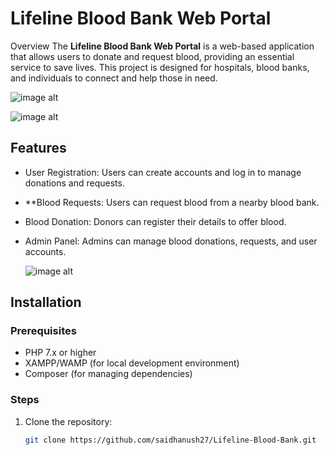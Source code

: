 # Lifeline Blood Bank Web Portal

Overview
The **Lifeline Blood Bank Web Portal** is a web-based application that allows users to donate and request blood, providing an essential service to save lives. This project is designed for hospitals, blood banks, and individuals to connect and help those in need.

 ![image alt](https://github.com/saidhanush27/Bloodbank-WebApp/blob/8fc71d8faf6eac8e129b9f532ebd02e1fd46cd5d/Screenshot%202024-11-04%20213510.png)

 ![image alt](https://github.com/saidhanush27/Bloodbank-WebApp/blob/8fc71d8faf6eac8e129b9f532ebd02e1fd46cd5d/Screenshot%202024-11-16%20120120.png)

## Features
- User Registration: Users can create accounts and log in to manage donations and requests.
- **Blood Requests: Users can request blood from a nearby blood bank.
- Blood Donation: Donors can register their details to offer blood.
- Admin Panel: Admins can manage blood donations, requests, and user accounts.

  
  ![image alt](https://github.com/saidhanush27/Bloodbank-WebApp/blob/500554cd04cf7ec70f9a8e6aabb5a59ce82e4fbe/Screenshot%202024-10-21%20112104.png)

## Installation

### Prerequisites
- PHP 7.x or higher
- XAMPP/WAMP (for local development environment)
- Composer (for managing dependencies)

### Steps
1. Clone the repository:
   ```bash
   git clone https://github.com/saidhanush27/Lifeline-Blood-Bank.git

